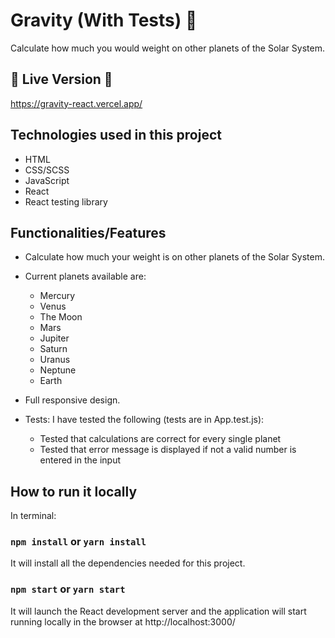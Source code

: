 # Gravity (With Tests) :milky_way:

Calculate how much  you would weight on other planets of the Solar System.

## 🚀 Live Version 🚀

https://gravity-react.vercel.app/

## Technologies used in this project

* HTML
* CSS/SCSS
* JavaScript
* React
* React testing library

## Functionalities/Features

* Calculate how much your weight is on other planets of the Solar System.
      
* Current planets available are:
    * Mercury
    * Venus
    * The Moon
    * Mars
    * Jupiter
    * Saturn
    * Uranus
    * Neptune
    * Earth
      
* Full responsive design.

* Tests: I have tested the following (tests are in App.test.js):
    * Tested that calculations are correct for every single planet
    * Tested that error message is displayed if not a valid number is entered in the input

## How to run it locally

In terminal:

### `npm install` or `yarn install`

It will install all the dependencies needed for this project.

### `npm start` or `yarn start`
It will launch the React development server and the application will start running locally in the browser at http://localhost:3000/
